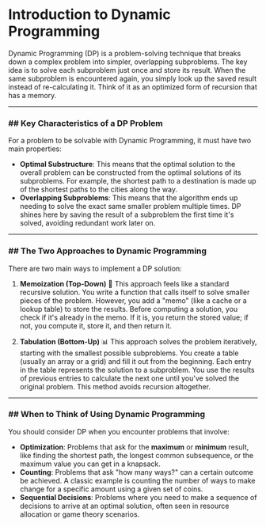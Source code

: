 # Introduction to Dynamic Programming

Dynamic Programming (DP) is a problem-solving technique that breaks down a complex problem into simpler, overlapping subproblems. The key idea is to solve each subproblem just once and store its result. When the same subproblem is encountered again, you simply look up the saved result instead of re-calculating it. Think of it as an optimized form of recursion that has a memory.

***

### ## Key Characteristics of a DP Problem

For a problem to be solvable with Dynamic Programming, it must have two main properties:

* **Optimal Substructure**: This means that the optimal solution to the overall problem can be constructed from the optimal solutions of its subproblems. For example, the shortest path to a destination is made up of the shortest paths to the cities along the way.
* **Overlapping Subproblems**: This means that the algorithm ends up needing to solve the exact same smaller problem multiple times. DP shines here by saving the result of a subproblem the first time it's solved, avoiding redundant work later on.

***

### ## The Two Approaches to Dynamic Programming

There are two main ways to implement a DP solution:

1.  **Memoization (Top-Down)** 🧠
    This approach feels like a standard recursive solution. You write a function that calls itself to solve smaller pieces of the problem. However, you add a "memo" (like a cache or a lookup table) to store the results. Before computing a solution, you check if it's already in the memo. If it is, you return the stored value; if not, you compute it, store it, and then return it.

2.  **Tabulation (Bottom-Up)** 📊
    This approach solves the problem iteratively, starting with the smallest possible subproblems. You create a table (usually an array or a grid) and fill it out from the beginning. Each entry in the table represents the solution to a subproblem. You use the results of previous entries to calculate the next one until you've solved the original problem. This method avoids recursion altogether.

***

### ## When to Think of Using Dynamic Programming

You should consider DP when you encounter problems that involve:

* **Optimization**: Problems that ask for the **maximum** or **minimum** result, like finding the shortest path, the longest common subsequence, or the maximum value you can get in a knapsack.
* **Counting**: Problems that ask "how many ways?" can a certain outcome be achieved. A classic example is counting the number of ways to make change for a specific amount using a given set of coins.
* **Sequential Decisions**: Problems where you need to make a sequence of decisions to arrive at an optimal solution, often seen in resource allocation or game theory scenarios.